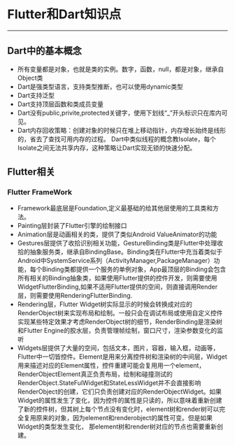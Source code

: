 # Flutter和Dart知识点 
------
## Dart中的基本概念  
- 所有变量都是对象，也就是类的实例。数字，函数，null，都是对象，继承自Object类  
- Dart是强类型语言，支持类型推断，也可以使用dynamic类型
- Dart支持泛型
- Dart支持顶层函数和类成员变量
- Dart没有public,privite,protected关键字，使用下划线“_”开头标识只在库内可见。
- Dart内存回收策略：创建对象的时候只在堆上移动指针，内存增长始终是线形的，省去了查找可用内存的过程。
Dart中类似线程的概念教Isolate，每个Isolate之间无法共享内存，这种策略让Dart实现无锁的快速分配。

## Flutter相关  

### Flutter FrameWork  
- Framework最底层是Foundation,定义最基础的给其他层使用的工具类和方法。  
- Painting层封装了Flutter引擎的绘制接口  
- Animation层是动画相关的类，提供了类似Android ValueAnimator的功能  
- Gestures层提供了收拾识别相关功能，GestureBinding类是Flutter中处理收拾的抽象服务类，继承自BindingBase。Binding类在Flutter中充当着类似于Android中SystemService系列（ActivityManager,PackageManager）功能，每个Binding类都提供一个服务的单例对象，App最顶层的Binding会包含所有相关的Binding抽象类，如果使用Flutter提供的控件开发，则需要使用WidgetFlutterBinding,如果不适用Flutter提供的空间，则直接调用Render层，则需要使用RenderingFlutterBinding.  
- Rendering层，Flutter Widget树实际显示的时候会转换成对应的RenderObject树来实现布局和绘制。一般只会在调试布局或使用自定义控件实现某些特定效果才考虑RenderObject树的细节，RenderBinding是渲染树和Flutter Engine的胶水层，负责管理帧绘制，窗口尺寸，渲染参数变化的监听
- Widgets层提供了大量的空间，包括文本，图片，容器，输入框，动画等，Flutter中一切皆控件。Element是用来分离控件树和渲染树的中间层，Widget用来描述对应的Element属性，控件重建可能会复用用一个element，RenderObjectElement真正负责布局，绘制和碰撞测试的RenderObject.StateFulWidget和StateLessWidget并不会直接影响RenderObject的创建，它们只负责创建对应的RenderObjectWidget。如果Widget的属性发生了变化，因为控件的属性是只读的，所以意味着重新创建了新的控件树，但其树上每个节点没有变化时，element树和render树可以完全复用原来的对象，因为element和renderobject的属性可变。但是如果Widget的类型发生变化， 那element树和render树对应的节点也需要重新创建。

